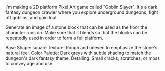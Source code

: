 I'm making a 2D platform Pixel Art game called "Goblin Slayer".
It's a dark fantasy dungeon crawler where you explore underground dungeons, fight off goblins, and gain loot.

Generate an image of a stone block that can be used as the floor the character runs on. Make sure that it blends so that the blocks can be repeatedly used in order to form a full platform.

Base Shape: square
Texture: Rough and uneven to emphasize the stone's natural feel.
Color Palette: Dark greys with subtle shading to match the dungeon's dark fantasy theme.
Detailing: Small cracks, scratches, or moss to convey age and use.